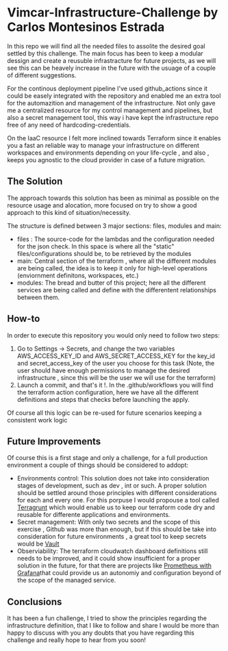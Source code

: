 # Vimcar-Infrastructure-Challenge by Carlos Montesinos Estrada

In this repo we will find all the needed files to assolite the desired goal settled by this challenge. The main focus has been to keep a modular dessign and create a reusuble infrastracture for future projects, as we will see this can be heavely increase in the future with the usuage of a couple of different suggestions.

For the continous deployment pipeline I've used github_actions since it could be easely integrated with the repository and enabled me an extra tool for the automazition and management of the infrastructure. Not only gave me a centralized resource for my control management and pipelines, but also a secret management tool, this way i have kept the infrastructure repo free of any  need of hardcoding-credentials.

On the IaaC resource I felt more inclined towards Terraform since it enables you a fast an reliable way to manage your infrastructure on different workspaces and environments depending on your life-cycle , and also , keeps you agnostic to the cloud provider in case of a future migration.

## The Solution

The approach towards this solution has been as minimal as possible on the resource usage and alocation, more focused on try to show a good approach to this kind of situation/necessity.

The structure is defined between 3 major sections: files, modules and main:

- files : The source-code for the lambdas and the configuration needed for the json check. In this space is where all the "static" files/configurations should be, to be retrieved by the modules
- main: Central section of the terraform , where all the different modules are being called, the idea is to keep it only for high-level operations (enviornment definitons, workspaces, etc.)
- modules: The bread and butter of this project; here all the different services are being called and define with the differentent relationships between them.


## How-to
In order to execute this repository you would only need to follow two steps:

1. Go to Settings -> Secrets, and change the two variables AWS_ACCESS_KEY_ID and AWS_SECRET_ACCESS_KEY for the key_id and secret_access_key of the user you choose for this task (Note, the user should have enough permissions to manage the desired infrastructure , since this will be the user we will use for the terraform)
2. Launch a commit, and that's it !. In the .github/workflows you will find the terraform action configuration, here we have all the different definitions and steps that checks before launching the apply.

Of course all this logic can be re-used for future scenarios keeping a consistent work logic

## Future Improvements 

Of course this is a first stage and only a challenge, for a full production environment a couple of things should be considered to addopt:

- Environments control: This solution does not take into consideration stages of development, such as dev , int or such. A proper solution should be settled around those principles with different considerations for each and every one. For this porpuse I would propouse a tool called [Terragrunt](https://terragrunt.gruntwork.io/ "Terragrunt") which would enable us to keep our terraform code dry and reusable for differente applications and environments.
- Secret management: With only two secrets and the scope of this exercise , Github was more than enough, but if this should be take into consideration for future environments , a great tool to keep secrets would be [Vault](hhttps://www.vaultproject.io/ "Vault")
- Observiability: The terraform cloudwatch dashboard definitions still needs to be improved, and it could show insufficient for a proper solution in the future, for that there are projects like [Prometheus with Grafana](https://prometheus.io/docs/visualization/grafana/ "Prometheus with Grafana")that could provide us an autonomiy and configuration beyond of the scope of the managed service.

## Conclusions

It has been a fun challenge, I tried to show the principles regarding the infrastructure definition, that I like to follow and share  I would be more than happy to discuss with you any doubts that you have regarding this challenge and really hope to hear from you soon!
